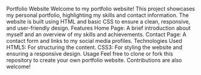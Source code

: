 Portfolio Website
Welcome to my portfolio website! This project showcases my personal portfolio, highlighting my skills and contact information. The website is built using HTML and basic CSS to ensure a clean, responsive, and user-friendly design.
Features
Home Page: A brief introduction about myself and an overview of my skills and achievements.
Contact Page: A contact form and links to my social media profiles.
Technologies Used
HTML5: For structuring the content.
CSS3: For styling the website and ensuring a responsive design.
Usage
Feel free to clone or fork this repository to create your own portfolio website. Contributions are also welcome!
